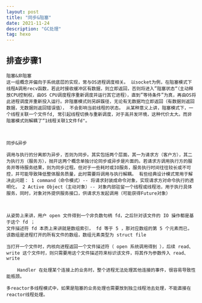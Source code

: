 ```yaml
---
layout: post
title: "同步&阻塞"
date: 2021-11-24
description: "GC处理"
tag: hexo
---   
```


## 排查步骤1
    阻塞&非阻塞
    这一组概念并偏向于系统底层的实现，常与OS进程调度相关。 以socket为例，在阻塞模式下线程A调用recv函数，若此时接收缓冲区有数据，则立即返回，否则将进入”阻塞状态“（主动释放CPU控制权，由OS CPU调度程序重新调度并运行其它进程），直到”等待条件”为真，再由OS将此进程调度并重新投入运行。非阻塞模式则另辟蹊径，无论有无数据均立即返回（有数据则返回数据，无数据则返回错误值）， 不会影响当前线程的状态。 从某种意义上讲，阻塞模式下，一个线程关联一个文件fd, 常引起线程切换与重新调度，对于高并发环境，这种代价太大。而非阻塞模式则解耦了“1线程关联1文件fd"。



    同步&异步

    调用与执行的分离即为异步，否则为同步。其实包括两个层面，其一为请求方（客户方），其二为执行方（服务方），抛开这两个概念单独讨论同步或异步是片面的。若请求方调用执行方的服务并等待服务结果，则为同步过程。但对于一些耗时或IO服务，服务执行时间往往较长或不可控，并可能导致降低整体服务质量，此时需要将调用与执行解耦。 有些经典设计模式常用于解决此问题： 1 command（命令模式）-- 将请求封装成命令对象，实现请求方对命令执行的透明化， 2 Active Object（主动对象）-- 对象内部驻留一个线程或线程池，用于执行具体服务，同时，对象对外提供服务接口，供请求方发起调用（可能获得Future对象）



    从姿势上来讲，用户 open 文件得到一个非负数句柄 fd，之后针对该文件的 IO 操作都是基于这个 fd ；
    文件描述符 fd 本质上来讲就是数组索引， fd 等于 5 ，那对应数组的第 5 个元素而已，该数组是进程打开的所有文件的数组，数组元素类型为 struct file

    当打开一个文件时，内核向进程返回一个文件描述符（ open 系统调用得到 ），后续 read、write 这个文件时，则只需要用这个文件描述符来标识该文件，将其作为参数传入 read、write 

        Handler 在处理某个连接上的业务时，整个进程无法处理其他连接的事件，很容易导致性能瓶颈。

    多reactor多线程模式中，如果是阻塞的业务处理也需要放到独立线程池去处理，不能直接在reactor线程处理。
    
